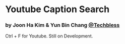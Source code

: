 # Youtube Caption Search
### by Joon Ha Kim & Yun Bin Chang [@Techbless](https://github.com/techbless)

Ctrl + F for Youtube. Still on Development.
